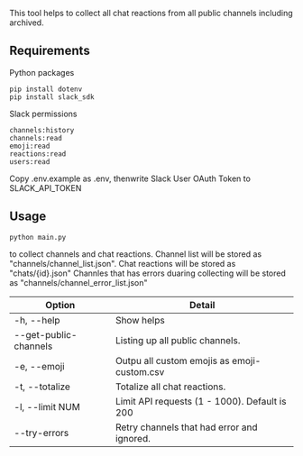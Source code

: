 This tool helps to collect all chat reactions from all public channels including archived.

## Requirements

Python packages
```
pip install dotenv
pip install slack_sdk
```

Slack permissions
```
channels:history
channels:read
emoji:read
reactions:read
users:read
```

Copy .env.example as .env, thenwrite Slack User OAuth Token to SLACK_API_TOKEN


## Usage
```
python main.py
```
to collect channels and chat reactions.
Channel list will be stored as "channels/channel_list.json".
Chat reactions will be stored as "chats/{id}.json"
Channles that has errors duaring collecting will be stored as "channels/channel_error_list.json"


|Option|Detail|
|----|----|
|-h, --help|Show helps|
|--get-public-channels|Listing up all public channels.|
|-e, --emoji|Outpu all custom emojis as emoji-custom.csv|
|-t, --totalize|Totalize all chat reactions.|
|-l, --limit NUM|Limit API requests (1 - 1000). Default is 200|
|--try-errors|Retry channels that had error and ignored.|